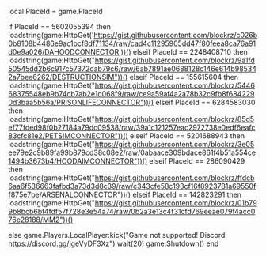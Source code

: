 
local PlaceId = game.PlaceId

if PlaceId == 5602055394 then
	loadstring(game:HttpGet('https://gist.githubusercontent.com/blockrz/c026b0b8108b4486e9ac1bcf8df71134/raw/cad4c11295905dd47f80feea8ca76a91d0e9a026/DAHOODCONNECTOR'))()
elseif PlaceId == 2248408710 then
	loadstring(game:HttpGet("https://gist.githubusercontent.com/blockrz/9a1fd50545dd2b6c917c57372dab79c6/raw/6ab7891ae0688128c146e614b985342a7bee6262/DESTRUCTIONSIM"))()
elseif PlaceId == 155615604 then
	loadstring(game:HttpGet("https://gist.githubusercontent.com/blockrz/544668375548eb9b74cb7ab2e1d068f9/raw/ce9a59af4a2a78b32c9fb8f6842290d3baa5b56a/PRISONLIFECONNECTOR"))()
elseif PlaceId == 6284583030 then
	loadstring(game:HttpGet("https://gist.githubusercontent.com/blockrz/85d5ef77fded98f0b27184a79dc09538/raw/39a1c121257eac2972738e0edf6eafc83cfc81e2/PETSIMCONNECTOR"))()
elseif PlaceId == 5201688943 then
	loadstring(game:HttpGet("https://gist.githubusercontent.com/blockrz/3e05ee79e2c9b89fa99b879cd38c08e2/raw/0abaace309bdace861f4b51a554ce1494b3673b4/HOODAIMCONNECTOR"))()
elseif PlaceId == 286090429 then
	loadstring(game:HttpGet("https://gist.githubusercontent.com/blockrz/ffdcb6aa6f536663fafbd3a73d3d8c39/raw/c343cfe58c193cf16f8923781a69550ff875e7be/ARSENALCONNECTOR"))()
elseif PlaceId == 142823291 then
	loadstring(game:HttpGet("https://gist.githubusercontent.com/blockrz/01b799b8bcb6bf4fdf57f728e3e54a74/raw/0b2a3e13c4f31cfd769eeae079f4acc076e28188/MM2"))()

else
	game.Players.LocalPlayer:kick("Game not supported! Discord: https://discord.gg/jgeVyDF3Xz")
	wait(20)
	game:Shutdown()
end
